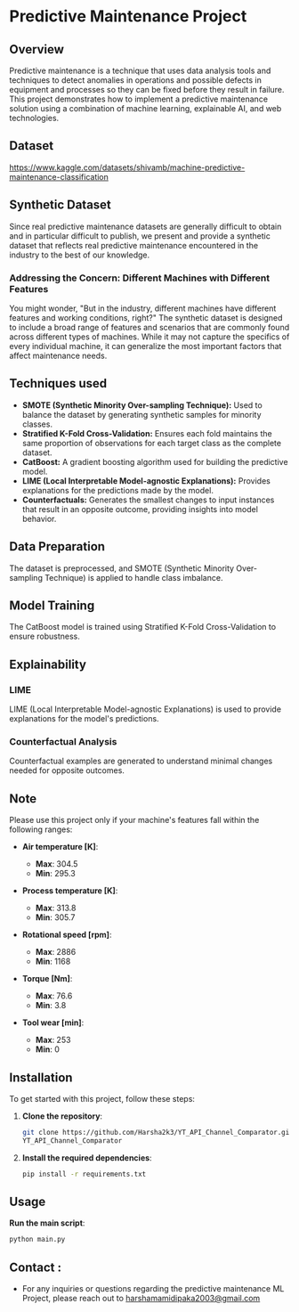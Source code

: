 # Predictive Maintenance Project

## Overview
Predictive maintenance is a technique that uses data analysis tools and techniques to detect anomalies in operations and possible defects in equipment and processes so they can be fixed before they result in failure. This project demonstrates how to implement a predictive maintenance solution using a combination of machine learning, explainable AI, and web technologies.

## Dataset
https://www.kaggle.com/datasets/shivamb/machine-predictive-maintenance-classification

## Synthetic Dataset
Since real predictive maintenance datasets are generally difficult to obtain and in particular difficult to publish, we present and provide a synthetic dataset that reflects real predictive maintenance encountered in the industry to the best of our knowledge.
### Addressing the Concern: Different Machines with Different Features
You might wonder, "But in the industry, different machines have different features and working conditions, right?" The synthetic dataset is designed to include a broad range of features and scenarios that are commonly found across different types of machines. While it may not capture the specifics of every individual machine, it can generalize the most important factors that affect maintenance needs.

## Techniques used
- **SMOTE (Synthetic Minority Over-sampling Technique):** Used to balance the dataset by generating synthetic samples for minority classes.
- **Stratified K-Fold Cross-Validation:** Ensures each fold maintains the same proportion of observations for each target class as the complete dataset.
- **CatBoost:** A gradient boosting algorithm used for building the predictive model.
- **LIME (Local Interpretable Model-agnostic Explanations):** Provides explanations for the predictions made by the model.
- **Counterfactuals:** Generates the smallest changes to input instances that result in an opposite outcome, providing insights into model behavior.

## Data Preparation
The dataset is preprocessed, and SMOTE (Synthetic Minority Over-sampling Technique) is applied to handle class imbalance.

## Model Training
The CatBoost model is trained using Stratified K-Fold Cross-Validation to ensure robustness.

## Explainability
### LIME
LIME (Local Interpretable Model-agnostic Explanations) is used to provide explanations for the model's predictions.
### Counterfactual Analysis
Counterfactual examples are generated to understand minimal changes needed for opposite outcomes.

## Note

Please use this project only if your machine's features fall within the following ranges:

- **Air temperature [K]**:
  - **Max**: 304.5
  - **Min**: 295.3

- **Process temperature [K]**:
  - **Max**: 313.8
  - **Min**: 305.7

- **Rotational speed [rpm]**:
  - **Max**: 2886
  - **Min**: 1168

- **Torque [Nm]**:
  - **Max**: 76.6
  - **Min**: 3.8

- **Tool wear [min]**:
  - **Max**: 253
  - **Min**: 0


## Installation

To get started with this project, follow these steps:

1. **Clone the repository**:
    ```bash
    git clone https://github.com/Harsha2k3/YT_API_Channel_Comparator.git
    YT_API_Channel_Comparator
    ```

2. **Install the required dependencies**:
    ```bash
    pip install -r requirements.txt


## Usage

**Run the main script**:
  ```bash
  python main.py
  ```

## Contact :
- For any inquiries or questions regarding the predictive maintenance ML Project, please reach out to harshamamidipaka2003@gmail.com
